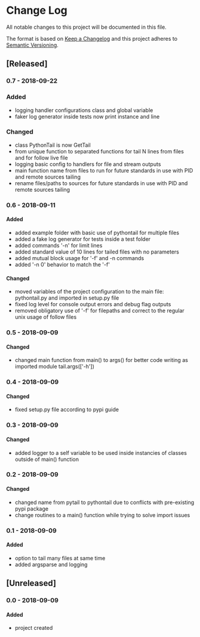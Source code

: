 # Change Log
All notable changes to this project will be documented in this file.

The format is based on [Keep a Changelog](http://keepachangelog.com/)
and this project adheres to [Semantic Versioning](http://semver.org/).

## [Released]

### 0.7 - 2018-09-22
### Added
- logging handler configurations class and global variable
- faker log generator inside tests now print instance and line 

### Changed
- class PythonTail is now GetTail
- from unique function to separated functions for tail N lines from files and for follow live file
- logging basic config to handlers for file and stream outputs
- main function name from files to run for future standards in use with PID and remote sources tailing
- rename files/paths to sources for future standards in use with PID and remote sources tailing

### 0.6 - 2018-09-11
#### Added
- added example folder with basic use of pythontail for multiple files
- added a fake log generator for tests inside a test folder
- added commands '-n' for limit lines 
- added standard value of 10 lines for tailed files with no parameters
- added mutual block usage for '-f' and -n commands
- added '-n 0' behavior to match the '-f'

#### Changed
- moved variables of the project configuration to the main file: pythontail.py and imported in setup.py file
- fixed log level for console output errors and debug flag outputs
- removed obligatory use of '-f' for filepaths and correct to the regular unix usage of follow files

### 0.5 - 2018-09-09
#### Changed
- changed main function from main() to args() for better code writing as imported module tail.args(['-h'])

### 0.4 - 2018-09-09
#### Changed
- fixed setup.py file according to pypi guide

### 0.3 - 2018-09-09
#### Changed
- added logger to a self variable to be used inside instancies of classes outside of main() function

### 0.2 - 2018-09-09
#### Changed
- changed name from pytail to pythontail due to conflicts with pre-existing pypi package
- change routines to a main() function while trying to solve import issues

### 0.1 - 2018-09-09
#### Added
- option to tail many files at same time
- added argsparse and logging

## [Unreleased]

### 0.0 - 2018-09-09
#### Added
- project created